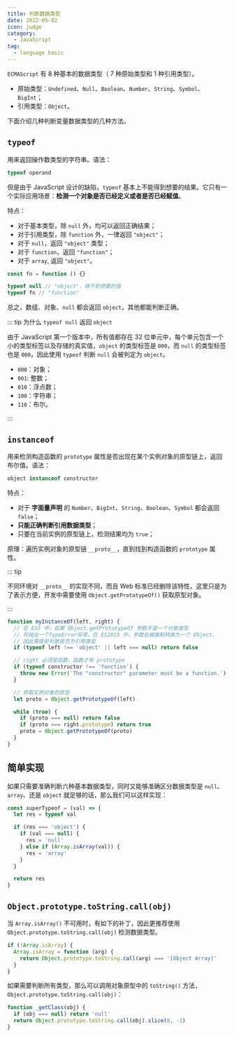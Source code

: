 ```yaml
---
title: 判断数据类型
date: 2022-05-02
icon: judge
category:
  - JavaScript
tag:
  - language basic
---
```


`ECMAScript` 有 8 种基本的数据类型（ 7 种原始类型和 1 种引用类型）。

- 原始类型：`Undefined`、`Null`、`Boolean`、`Number`、`String`、`Symbol`、`BigInt`；
- 引用类型：`Object`。

下面介绍几种判断变量数据类型的几种方法。

## `typeof`

用来返回操作数类型的字符串。语法：

```js
typeof operand
```

但是由于 JavaScript 设计的缺陷，`typeof` 基本上不能得到想要的结果。它只有一个实际应用场景：**检测一个对象是否已经定义或者是否已经赋值**。

特点：

- 对于基本类型，除 `null` 外，均可以返回正确结果；
- 对于引用类型，除 `function` 外，一律返回 `"object"`；
- 对于 `null`，返回 `"object"` 类型；
- 对于 `function`，返回 `"function"`；
- 对于 `array`, 返回 `"object"`。

```js
const fn = function () {}

typeof null // "object"，得不到想要的值
typeof fn // "function"
```

总之，数组、对象、`null` 都会返回 `object`，其他都能判断正确。

::: tip 为什么 `typeof null` 返回 `object`

由于 JavaScript 第一个版本中，所有值都存在 32 位单元中，每个单元包含一个小的类型标签以及存储的真实值，`object` 的类型标签是 `000`，而 `null` 的类型标签也是 `000`，因此使用 `typeof` 判断 `null` 会被判定为 `object`。

- `000`：对象；
- `001`: 整数；
- `010`：浮点数；
- `100`：字符串；
- `110`：布尔。

:::

## `instanceof`

用来检测构造函数的 `prototype` 属性是否出现在某个实例对象的原型链上，返回布尔值。语法：

```js
object instanceof constructor
```

特点：

- 对于 **字面量声明** 的 `Number`、`BigInt`、`String`、`Boolean`、`Symbol` 都会返回 `false`；
- **只能正确判断引用数据类型**；
- 只要在当前实例的原型链上，检测结果均为 `true`；

原理：遍历实例对象的原型链 `__proto__`，直到找到构造函数的 `prototype` 属性。

::: tip

不同环境对 `__proto__` 的实现不同，而且 Web 标准已经删除该特性，这里只是为了表示方便，开发中需要使用 `Object.getPrototypeOf()` 获取原型对象。

:::

```js
function myInstanceOf(left, right) {
  // 在 ES5 中，如果 Object.getPrototypeOf 参数不是一个对象类型
  // 将抛出一个TypeError异常。在 ES2015 中，参数会被强制转换为一个 Object。
  // 因此需提前判断是否为引用类型
  if (typeof left !== 'object' || left === null) return false

  // right 必须是函数，函数才有 prototype
  if (typeof constructor !== 'function') {
    throw new Error('The "constructor" parameter must be a function.')
  }

  // 获取实例对象的原型
  let proto = Object.getPrototypeOf(left)

  while (true) {
    if (proto === null) return false
    if (proto === right.prototype) return true
    proto = Object.getPrototypeOf(proto)
  }
}
```

## 简单实现

如果只需要准确判断六种基本数据类型，同时又能够准确区分数据类型是 `null`、`array`、还是 `object` 就足够的话，那么我们可以这样实现：

```js
const superTypeof = (val) => {
  let res = typeof val

  if (res === 'object') {
    if (val === null) {
      res = 'null'
    } else if (Array.isArray(val)) {
      res = 'array'
    }
  }

  return res
}
```

## `Object.prototype.toString.call(obj)`

当 `Array.isArray()` 不可用时，有如下的补丁，因此更推荐使用 `Object.prototype.toString.call(obj)` 检测数据类型。

```js
if (!Array.isArray) {
  Array.isArray = function (arg) {
    return Object.prototype.toString.call(arg) === '[Object Array]'
  }
}
```

如果需要判断所有类型，那么可以调用对象原型中的 `toString()` 方法，`Object.prototype.toString.call(obj)`：

```js
function _getClass(obj) {
  if (obj === null) return 'null'
  return Object.prototype.toString.call(obj).slice(8, -1)
}
```
